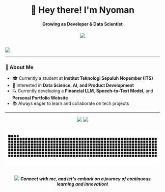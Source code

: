 <div id="header" align="center">
  <h1> 
    👋 Hey there! I'm Nyoman
  </h1>
  <h4 align="center">
    Growing as Developer & Data Scientist
  </h4>
</div>

<div align="center">
  <a href="https://u8views.com/github/nyomr"><img align="center" src="https://u8views.com/api/v1/github/profiles/99974514/views/day-week-month-total-count.svg"></a>
</div>

##
<img align="center" src="https://user-images.githubusercontent.com/22107794/139580686-887df369-edb8-4bc8-b607-4fbf6d7e4866.gif">

---

### 🚀 About Me  
- 🎓 Currently a student at **Institut Teknologi Sepuluh Nopember (ITS)**
- 🤖 Interested in **Data Science, AI, and Product Development**
- 🔍 Currently developing a **Financial LLM**, **Speech-to-Text Model**, and **Personal Portfolio Website**
- 📚 Always eager to learn and collaborate on tech projects

---

<div id="content" align="center">
  <a href="https://github.com/nyomr"><img height="193px" src="https://github-readme-streak-stats.herokuapp.com/?user=nyomr&theme=gotham&hide_border=false)" /></a>
  <a href="https://github.com/nyomr"><img height="193px" src="https://github-readme-stats.vercel.app/api/top-langs/?username=nyomr&theme=gotham&show_icons=true&hide_border=false&layout=compact" /></a>
</div>
<div id="content-2" align="center">
  
</div>

##
![Snake animation](https://raw.githubusercontent.com/nyomr/nyomr/output/github-contribution-grid-snake-dark.svg)

##
<div id="footer" align="center">
<img src="https://user-images.githubusercontent.com/74038190/216120981-b9507c36-0e04-4469-8e27-c99271b45ba5.png" width="15"> <em><b>Connect with me, and let's embark on a journey of continuous learning and innovation!</b></em>
</div>
